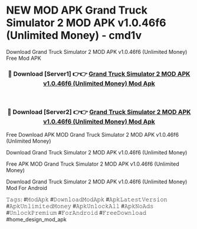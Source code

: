 # NEW MOD APK Grand Truck Simulator 2 MOD APK v1.0.46f6 (Unlimited Money) - cmd1v
Download Grand Truck Simulator 2 MOD APK v1.0.46f6 (Unlimited Money) Free Mod APK

<div align="center">
<h3>🔴 Download [Server1] 👉👉 <a href="https://apk-comot.site?title=Grand_Truck_Simulator_2_MOD_APK_v1.0.46f6_(Unlimited_Money)">Grand Truck Simulator 2 MOD APK v1.0.46f6 (Unlimited Money) Mod Apk</a></h3><br>

<h3>🔴 Download [Server2] 👉👉 <a href="https://apk-comot.site?title=Grand_Truck_Simulator_2_MOD_APK_v1.0.46f6_(Unlimited_Money)">Grand Truck Simulator 2 MOD APK v1.0.46f6 (Unlimited Money) Mod Apk</a></h3>
</div>


Free Download APK MOD Grand Truck Simulator 2 MOD APK v1.0.46f6 (Unlimited Money)

Download Grand Truck Simulator 2 MOD APK v1.0.46f6 (Unlimited Money) 

Free APK MOD Grand Truck Simulator 2 MOD APK v1.0.46f6 (Unlimited Money) 

Download Grand Truck Simulator 2 MOD APK v1.0.46f6 (Unlimited Money) Mod For Android

𝚃𝚊𝚐𝚜: #𝙼𝚘𝚍𝙰𝚙𝚔 #𝙳𝚘𝚠𝚗𝚕𝚘𝚊𝚍𝙼𝚘𝚍𝙰𝚙𝚔 #𝙰𝚙𝚔𝙻𝚊𝚝𝚎𝚜𝚝𝚅𝚎𝚛𝚜𝚒𝚘𝚗 #𝙰𝚙𝚔𝚄𝚗𝚕𝚒𝚖𝚒𝚝𝚎𝚍𝙼𝚘𝚗𝚎𝚢 #𝙰𝚙𝚔𝚄𝚗𝚕𝚘𝚌𝚔𝙰𝚕𝚕 #𝙰𝚙𝚔𝙽𝚘𝙰𝚍𝚜 #𝚄𝚗𝚕𝚘𝚌𝚔𝙿𝚛𝚎𝚖𝚒𝚞𝚖 #𝙵𝚘𝚛𝙰𝚗𝚍𝚛𝚘𝚒𝚍 #𝙵𝚛𝚎𝚎𝙳𝚘𝚠𝚗𝚕𝚘𝚊𝚍 #home_design_mod_apk